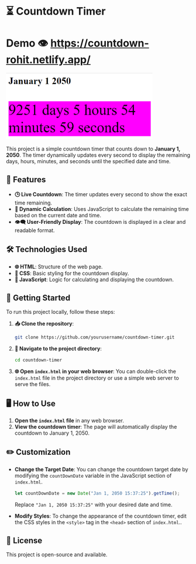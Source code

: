 # ⏳ Countdown Timer
# Demo 👁️ https://countdown-rohit.netlify.app/
<img src= "./countdown.png" width = "400px" />

This project is a simple countdown timer that counts down to **January 1, 2050**. The timer dynamically updates every second to display the remaining days, hours, minutes, and seconds until the specified date and time.

## 🌟 Features

- **🕒 Live Countdown**: The timer updates every second to show the exact time remaining.
- **📅 Dynamic Calculation**: Uses JavaScript to calculate the remaining time based on the current date and time.
- **👁️‍🗨️ User-Friendly Display**: The countdown is displayed in a clear and readable format.

## 🛠️ Technologies Used

- **🌐 HTML**: Structure of the web page.
- **🎨 CSS**: Basic styling for the countdown display.
- **📝 JavaScript**: Logic for calculating and displaying the countdown.

## 🚀 Getting Started

To run this project locally, follow these steps:

1. **📥 Clone the repository**:
   ```bash
   git clone https://github.com/yourusername/countdown-timer.git
   ```
   
2. **📂 Navigate to the project directory**:
   ```bash
   cd countdown-timer
   ```

3. **🌐 Open `index.html` in your web browser**:
   You can double-click the `index.html` file in the project directory or use a simple web server to serve the files.

## 🖥️ How to Use

1. **Open the `index.html` file** in any web browser.
2. **View the countdown timer**: The page will automatically display the countdown to January 1, 2050.

## ✏️ Customization

- **Change the Target Date**: You can change the countdown target date by modifying the `countDownDate` variable in the JavaScript section of `index.html`.
  
  ```javascript
  let countDownDate = new Date("Jan 1, 2050 15:37:25").getTime();
  ```
  Replace `"Jan 1, 2050 15:37:25"` with your desired date and time.

- **Modify Styles**: To change the appearance of the countdown timer, edit the CSS styles in the `<style>` tag in the `<head>` section of `index.html`..

## 📜 License

This project is open-source and available.
